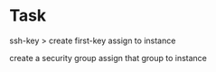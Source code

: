 # Task
ssh-key > create first-key
assign to instance

create a security group
assign that group to instance


